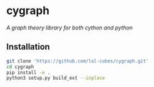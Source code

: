 # cygraph

*A graph theory library for both cython and python*

## Installation

```bash
git clone 'https://github.com/lol-cubes/cygraph.git'
cd cygraph
pip install -e .
python3 setup.py build_ext --inplace
```